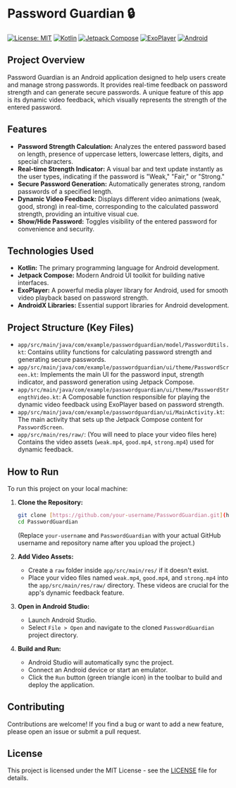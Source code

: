 # Password Guardian 🔒

[![License: MIT](https://img.shields.io/badge/License-MIT-yellow.svg)](https://opensource.org/licenses/MIT)
[![Kotlin](https://img.shields.io/badge/Kotlin-7F52FF?style=for-the-badge&logo=kotlin&logoColor=white)](https://kotlinlang.org/)
[![Jetpack Compose](https://img.shields.io/badge/Jetpack%20Compose-4285F4?style=for-the-badge&logo=jetpack-compose&logoColor=white)](https://developer.android.com/jetpack/compose)
[![ExoPlayer](https://img.shields.io/badge/ExoPlayer-F8F9FA?style=for-the-badge&logo=google-play&logoColor=black)](https://exoplayer.dev/)
[![Android](https://img.shields.io/badge/Android-3DDC84?style=for-the-badge&logo=android&logoColor=white)](https://developer.android.com/)

## Project Overview

Password Guardian is an Android application designed to help users create and manage strong passwords. It provides real-time feedback on password strength and can generate secure passwords. A unique feature of this app is its dynamic video feedback, which visually represents the strength of the entered password.

## Features

* **Password Strength Calculation:** Analyzes the entered password based on length, presence of uppercase letters, lowercase letters, digits, and special characters.
* **Real-time Strength Indicator:** A visual bar and text update instantly as the user types, indicating if the password is "Weak," "Fair," or "Strong."
* **Secure Password Generation:** Automatically generates strong, random passwords of a specified length.
* **Dynamic Video Feedback:** Displays different video animations (weak, good, strong) in real-time, corresponding to the calculated password strength, providing an intuitive visual cue.
* **Show/Hide Password:** Toggles visibility of the entered password for convenience and security.

## Technologies Used

* **Kotlin:** The primary programming language for Android development.
* **Jetpack Compose:** Modern Android UI toolkit for building native interfaces.
* **ExoPlayer:** A powerful media player library for Android, used for smooth video playback based on password strength.
* **AndroidX Libraries:** Essential support libraries for Android development.

## Project Structure (Key Files)

* `app/src/main/java/com/example/passwordguardian/model/PasswordUtils.kt`: Contains utility functions for calculating password strength and generating secure passwords.
* `app/src/main/java/com/example/passwordguardian/ui/theme/PasswordScreen.kt`: Implements the main UI for the password input, strength indicator, and password generation using Jetpack Compose.
* `app/src/main/java/com/example/passwordguardian/ui/theme/PasswordStrengthVideo.kt`: A Composable function responsible for playing the dynamic video feedback using ExoPlayer based on password strength.
* `app/src/main/java/com/example/passwordguardian/ui/MainActivity.kt`: The main activity that sets up the Jetpack Compose content for `PasswordScreen`.
* `app/src/main/res/raw/`: (You will need to place your video files here) Contains the video assets (`weak.mp4`, `good.mp4`, `strong.mp4`) used for dynamic feedback.

## How to Run

To run this project on your local machine:

1.  **Clone the Repository:**
    ```bash
    git clone [https://github.com/your-username/PasswordGuardian.git](https://github.com/your-username/PasswordGuardian.git)
    cd PasswordGuardian
    ```
    (Replace `your-username` and `PasswordGuardian` with your actual GitHub username and repository name after you upload the project.)

2.  **Add Video Assets:**
    * Create a `raw` folder inside `app/src/main/res/` if it doesn't exist.
    * Place your video files named `weak.mp4`, `good.mp4`, and `strong.mp4` into the `app/src/main/res/raw/` directory. These videos are crucial for the app's dynamic feedback feature.

3.  **Open in Android Studio:**
    * Launch Android Studio.
    * Select `File > Open` and navigate to the cloned `PasswordGuardian` project directory.

4.  **Build and Run:**
    * Android Studio will automatically sync the project.
    * Connect an Android device or start an emulator.
    * Click the `Run` button (green triangle icon) in the toolbar to build and deploy the application.

## Contributing

Contributions are welcome! If you find a bug or want to add a new feature, please open an issue or submit a pull request.

## License

This project is licensed under the MIT License - see the [LICENSE](https://opensource.org/licenses/MIT) file for details.
